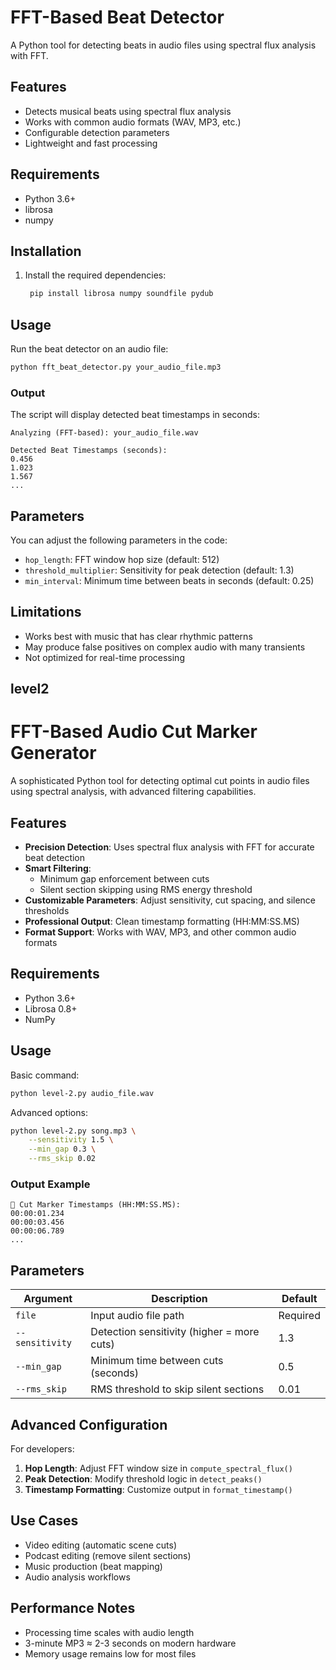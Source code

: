 # FFT-Based Beat Detector

A Python tool for detecting beats in audio files using spectral flux analysis with FFT.

## Features

- Detects musical beats using spectral flux analysis
- Works with common audio formats (WAV, MP3, etc.)
- Configurable detection parameters
- Lightweight and fast processing

## Requirements

- Python 3.6+
- librosa
- numpy

## Installation


1. Install the required dependencies:
   ```bash
    pip install librosa numpy soundfile pydub
   ```

## Usage

Run the beat detector on an audio file:
```bash
python fft_beat_detector.py your_audio_file.mp3
```

### Output
The script will display detected beat timestamps in seconds:
```
Analyzing (FFT-based): your_audio_file.wav

Detected Beat Timestamps (seconds):
0.456
1.023
1.567
...
```

## Parameters

You can adjust the following parameters in the code:
- `hop_length`: FFT window hop size (default: 512)
- `threshold_multiplier`: Sensitivity for peak detection (default: 1.3)
- `min_interval`: Minimum time between beats in seconds (default: 0.25)

## Limitations

- Works best with music that has clear rhythmic patterns
- May produce false positives on complex audio with many transients
- Not optimized for real-time processing





## level2

# FFT-Based Audio Cut Marker Generator

A sophisticated Python tool for detecting optimal cut points in audio files using spectral analysis, with advanced filtering capabilities.

## Features

- **Precision Detection**: Uses spectral flux analysis with FFT for accurate beat detection
- **Smart Filtering**:
  - Minimum gap enforcement between cuts
  - Silent section skipping using RMS energy threshold
- **Customizable Parameters**: Adjust sensitivity, cut spacing, and silence thresholds
- **Professional Output**: Clean timestamp formatting (HH:MM:SS.MS)
- **Format Support**: Works with WAV, MP3, and other common audio formats

## Requirements

- Python 3.6+
- Librosa 0.8+
- NumPy



## Usage

Basic command:
```bash
python level-2.py audio_file.wav
```

Advanced options:
```bash
python level-2.py song.mp3 \
    --sensitivity 1.5 \
    --min_gap 0.3 \
    --rms_skip 0.02
```

### Output Example
```
🎯 Cut Marker Timestamps (HH:MM:SS.MS):
00:00:01.234
00:00:03.456
00:00:06.789
...
```

## Parameters

| Argument | Description | Default |
|----------|-------------|---------|
| `file` | Input audio file path | Required |
| `--sensitivity` | Detection sensitivity (higher = more cuts) | 1.3 |
| `--min_gap` | Minimum time between cuts (seconds) | 0.5 |
| `--rms_skip` | RMS threshold to skip silent sections | 0.01 |

## Advanced Configuration

For developers:
1. **Hop Length**: Adjust FFT window size in `compute_spectral_flux()`
2. **Peak Detection**: Modify threshold logic in `detect_peaks()`
3. **Timestamp Formatting**: Customize output in `format_timestamp()`

## Use Cases

- Video editing (automatic scene cuts)
- Podcast editing (remove silent sections)
- Music production (beat mapping)
- Audio analysis workflows

## Performance Notes

- Processing time scales with audio length
- 3-minute MP3 ≈ 2-3 seconds on modern hardware
- Memory usage remains low for most files

